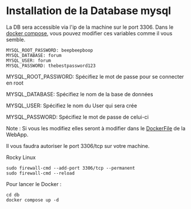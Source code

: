 # Installation de la Database mysql

La DB sera accessible via l'ip de la machine sur le port 3306.
Dans le [docker compose](./docker-compose.yml), vous pouvez modifier ces variables comme il vous semble.

```
MYSQL_ROOT_PASSWORD: beepbeepboop
MYSQL_DATABASE: forum
MYSQL_USER: forum
MYSQL_PASSWORD: thebestpassword123
```

MYSQL_ROOT_PASSWORD: Spécifiez le mot de passe pour se connecter en root

MYSQL_DATABASE: Spécifiez le nom de la base de données

MYSQL_USER: Spécifiez le nom du User qui sera crée

MYSQL_PASSWORD: Spécifiez le mot de passe de celui-ci

Note : Si vous les modifiez elles seront à modifier dans le [DockerFile](../forum/Dockerfile) de la WebApp.

Il vous faudra autoriser le port 3306/tcp sur votre machine.

Rocky Linux

```
sudo firewall-cmd --add-port 3306/tcp --permanent
sudo firewall-cmd --reload
```

Pour lancer le Docker :

```
cd db
docker compose up -d
```
